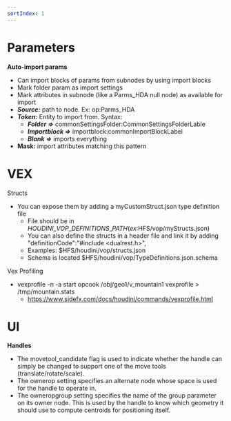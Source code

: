 ```yaml
---
sortIndex: 1
---
```


# Parameters

**Auto-import params**

- Can import blocks of params from subnodes by using import blocks
- Mark folder param as import settings
- Mark attributes in subnode (like a Parms_HDA null node) as available for import
- ***Source:*** path to node. Ex: op:Parms_HDA
- ***Token:*** Entity to import from. Syntax:
  - ***Folder =>*** commonSettingsFolder:CommonSettingsFolderLable
  - ***Importblock =>*** importblock:commonImportBlockLabel
  - ***Blank =>*** imports everything
- **Mask:** import attributes matching this pattern

# VEX

Structs

- You can expose them by adding a myCustomStruct.json type definition file
  - File should be in $HOUDINI\_VOP\_DEFINITIONS\_PATH (ex:$HFS/vop/myStructs.json)
  - You can also define the structs in a header file and link it by adding "definitionCode":"#include &lt;dualrest.h>",
  - Examples: $HFS/houdini/vop/structs.json
  - Schema is located $HFS/houdini/vop/TypeDefinitions.json.schema

Vex Profiling

- vexprofile -n -a start opcook /obj/geo1/v_mountain1 vexprofile > /tmp/mountain.stats
  - <https://www.sidefx.com/docs/houdini/commands/vexprofile.html>

# UI

**Handles**

- The movetool_candidate flag is used to indicate whether the handle can simply be changed to support one of the move tools (translate/rotate/scale).
- The ownerop setting specifies an alternate node whose space is used for the handle to operate in.
- The owneropgroup setting specifies the name of the group parameter on its owner node. This is used by the handle to know which geometry it should use to compute centroids for positioning itself.
